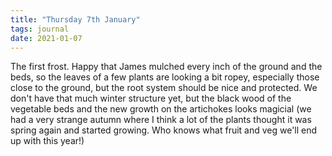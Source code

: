 ```yaml
---
title: "Thursday 7th January"
tags: journal
date: 2021-01-07
---
```

The first frost. Happy that James mulched every inch of the ground and the beds, so the leaves of a few plants are looking a bit ropey, especially those close to the ground, but the root system should be nice and protected. We don't have that much winter structure yet, but the black wood of the vegetable beds and the new growth on the artichokes looks magicial (we had a very strange autumn where I think a lot of the plants thought it was spring again and started growing. Who knows what fruit and veg we'll end up with this year!)